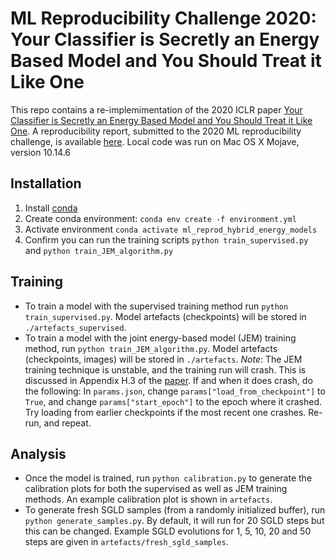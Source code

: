 # ML Reproducibility Challenge 2020: Your Classifier is Secretly an Energy Based Model and You Should Treat it Like One

This repo contains a re-implemimentation of the 2020 ICLR paper [Your Classifier is Secretly an Energy Based Model and You Should Treat it Like One](https://arxiv.org/abs/1912.03263). A reproducibility report, submitted to the 2020 ML reproducibility challenge, is available [here](https://openreview.net/forum?id=ShrPBsjByVa&referrer=%5BML%20Reproducibility%20Challenge%202020%5D(%2Fgroup%3Fid%3DML_Reproducibility_Challenge%2F2020)).
Local code was run on Mac OS X Mojave, version 10.14.6

## Installation

1. Install [conda](https://docs.anaconda.com/anaconda/install/)
1. Create conda environment:
    `conda env create -f environment.yml`
1. Activate environment
    `conda activate ml_reprod_hybrid_energy_models`
1. Confirm you can run the training scripts
    `python train_supervised.py` and `python train_JEM_algorithm.py`

## Training

* To train a model with the supervised training method run `python train_supervised.py`. Model artefacts (checkpoints) will be stored in `./artefacts_supervised`.
* To train a model with the joint energy-based model (JEM) training method, run `python train_JEM_algorithm.py`. Model artefacts (checkpoints, images) will be stored in `./artefacts`. _Note_: The JEM training technique is unstable, and the training run will crash. This is discussed in Appendix H.3 of the [paper](https://arxiv.org/abs/1912.03263). If and when it does crash, do the following: In `params.json`, change `params["load_from_checkpoint"]` to `True`, and change `params["start_epoch"]` to the epoch where it crashed. Try loading from earlier checkpoints if the most recent one crashes. Re-run, and repeat.

## Analysis

* Once the model is trained, run `python calibration.py` to generate the calibration plots for both the supervised as well as JEM training methods. An example calibration plot is shown in `artefacts`.
* To generate fresh SGLD samples (from a randomly initialized buffer), run `python generate_samples.py`. By default, it will run for 20 SGLD steps but this can be changed. Example SGLD evolutions for 1, 5, 10, 20 and 50 steps are given in `artefacts/fresh_sgld_samples`.
